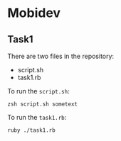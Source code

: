 # Mobidev

## Task1
There are two files in the repository:
* script.sh
* task1.rb

To run the ```script.sh```:

```
zsh script.sh sometext
```
To run the ```task1.rb```:

```
ruby ./task1.rb
```
